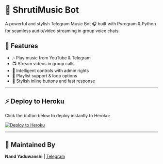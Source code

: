 # 🎵 ShrutiMusic Bot

A powerful and stylish Telegram Music Bot 🎧 built with Pyrogram & Python for seamless audio/video streaming in group voice chats.

## 🚀 Features
- 🎶 Play music from YouTube & Telegram
- 📺 Stream videos in group calls
- 🧠 Intelligent controls with admin rights
- 🔄 Playlist support & loop options
- 💬 Stylish inline buttons and fast response

---

## ⚡ Deploy to Heroku

Click the button below to deploy instantly to Heroku:

[![Deploy to Heroku](https://www.herokucdn.com/deploy/button.svg)](https://dashboard.heroku.com/new?template=https://github.com/MesteriousPrivate/ShrutiMusic)

---

## 👑 Maintained By
**Nand Yaduwanshi** | [Telegram](https://t.me/creativeydv)
